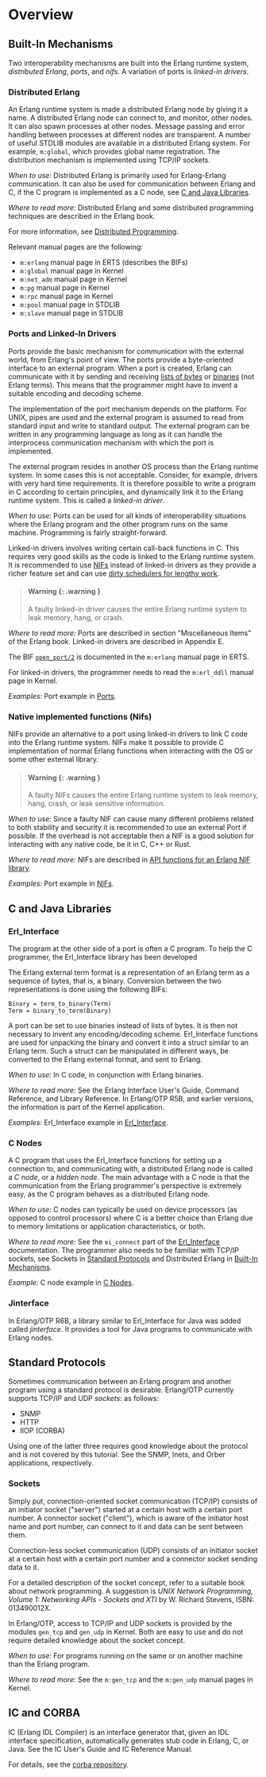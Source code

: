 <!--
%CopyrightBegin%

SPDX-License-Identifier: Apache-2.0

Copyright Ericsson AB 2023-2024. All Rights Reserved.

Licensed under the Apache License, Version 2.0 (the "License");
you may not use this file except in compliance with the License.
You may obtain a copy of the License at

    http://www.apache.org/licenses/LICENSE-2.0

Unless required by applicable law or agreed to in writing, software
distributed under the License is distributed on an "AS IS" BASIS,
WITHOUT WARRANTIES OR CONDITIONS OF ANY KIND, either express or implied.
See the License for the specific language governing permissions and
limitations under the License.

%CopyrightEnd%
-->
# Overview

## Built-In Mechanisms

Two interoperability mechanisms are built into the Erlang runtime system,
_distributed Erlang_, _ports_, and _nifs_. A variation of ports is _linked-in drivers_.

### Distributed Erlang

An Erlang runtime system is made a distributed Erlang node by giving it a name.
A distributed Erlang node can connect to, and monitor, other nodes. It can also
spawn processes at other nodes. Message passing and error handling between
processes at different nodes are transparent. A number of useful STDLIB modules
are available in a distributed Erlang system. For example, `m:global`, which
provides global name registration. The distribution mechanism is implemented
using TCP/IP sockets.

_When to use:_ Distributed Erlang is primarily used for Erlang-Erlang
communication. It can also be used for communication between Erlang and C, if
the C program is implemented as a C node, see
[C and Java Libraries](overview.md#c-nodes).

_Where to read more:_ Distributed Erlang and some distributed programming
techniques are described in the Erlang book.

For more information, see
[Distributed Programming](`e:system:conc_prog.md#distributed-programming`).

Relevant manual pages are the following:

- `m:erlang` manual page in ERTS (describes the BIFs)
- `m:global` manual page in Kernel
- `m:net_adm` manual page in Kernel
- `m:pg` manual page in Kernel
- `m:rpc` manual page in Kernel
- `m:pool` manual page in STDLIB
- `m:slave` manual page in STDLIB

### Ports and Linked-In Drivers

Ports provide the basic mechanism for communication with the external world,
from Erlang's point of view. The ports provide a byte-oriented interface to an
external program. When a port is created, Erlang can communicate with it by
sending and receiving [lists of bytes](`t:iolist/0`) or [binaries](`t:binary/0`) (not Erlang terms).
This means that the programmer might have to invent a suitable encoding and decoding scheme.

The implementation of the port mechanism depends on the platform. For UNIX,
pipes are used and the external program is assumed to read from standard input
and write to standard output. The external program can be written in any
programming language as long as it can handle the interprocess communication
mechanism with which the port is implemented.

The external program resides in another OS process than the Erlang runtime
system. In some cases this is not acceptable. Consider, for example, drivers
with very hard time requirements. It is therefore possible to write a program in
C according to certain principles, and dynamically link it to the Erlang runtime
system. This is called a _linked-in driver_.

_When to use:_ Ports can be used for all kinds of interoperability situations
where the Erlang program and the other program runs on the same machine.
Programming is fairly straight-forward.

Linked-in drivers involves writing certain call-back functions in C. This
requires very good skills as the code is linked to the Erlang runtime system.
It is recommended to use [NIFs](#native-implemented-functions-nifs)
instead of linked-in drivers as they provide a richer feature set and can use
[dirty schedulers for lengthy work](`e:erts:erl_nif.md#dirty_nifs`).

> #### Warning {: .warning }
>
> A faulty linked-in driver causes the entire Erlang runtime system to leak
> memory, hang, or crash.

_Where to read more:_ Ports are described in section "Miscellaneous Items" of
the Erlang book. Linked-in drivers are described in Appendix E.

The BIF [`open_port/2`](`open_port/2`) is documented in the `m:erlang` manual
page in ERTS.

For linked-in drivers, the programmer needs to read the `m:erl_ddll` manual page
in Kernel.

_Examples:_ Port example in [Ports](c_port.md).

### Native implemented functions (Nifs)

NIFs provide an alternative to a port using linked-in drivers to link C code into
the Erlang runtime system. NIFs make it possible to provide C implementation of
normal Erlang functions when interacting with the OS or some other external library.

> #### Warning {: .warning }
>
> A faulty NIFs causes the entire Erlang runtime system to leak
> memory, hang, crash, or leak sensitive information.

_When to use:_ Since a faulty NIF can cause many different problems related to both
stability and security it is recommended to use an external Port if possible. If the
overhead is not acceptable then a NIF is a good solution for interacting with any
native code, be it in C, C++ or Rust.

_Where to read more:_ NIFs are described in [API functions for an Erlang NIF library](`e:erts:erl_nif.md`).

_Examples:_ Port example in [NIFs](nif.md).

## C and Java Libraries

### Erl_Interface

The program at the other side of a port is often a C program. To help the C
programmer, the Erl_Interface library has been developed

The Erlang external term format is a representation of an Erlang term as a
sequence of bytes, that is, a binary. Conversion between the two representations
is done using the following BIFs:

```text
Binary = term_to_binary(Term)
Term = binary_to_term(Binary)
```

A port can be set to use binaries instead of lists of bytes. It is then not
necessary to invent any encoding/decoding scheme. Erl_Interface functions are
used for unpacking the binary and convert it into a struct similar to an Erlang
term. Such a struct can be manipulated in different ways, be converted to the
Erlang external format, and sent to Erlang.

_When to use:_ In C code, in conjunction with Erlang binaries.

_Where to read more:_ See the Erlang Interface User's Guide, Command Reference,
and Library Reference. In Erlang/OTP R5B, and earlier versions, the information
is part of the Kernel application.

_Examples:_ Erl_Interface example in [Erl_Interface](erl_interface.md).

### C Nodes

A C program that uses the Erl_Interface functions for setting up a connection
to, and communicating with, a distributed Erlang node is called a _C node_, or a
_hidden node_. The main advantage with a C node is that the communication from
the Erlang programmer's perspective is extremely easy, as the C program behaves
as a distributed Erlang node.

_When to use:_ C nodes can typically be used on device processors (as opposed to
control processors) where C is a better choice than Erlang due to memory
limitations or application characteristics, or both.

_Where to read more:_ See the `ei_connect` part of the
[Erl_Interface](erl_interface.md) documentation. The programmer also needs to be
familiar with TCP/IP sockets, see Sockets in
[Standard Protocols](overview.md#sockets) and Distributed Erlang in
[Built-In Mechanisms](overview.md#distributed-erlang).

_Example:_ C node example in [C Nodes](cnode.md).

### Jinterface

In Erlang/OTP R6B, a library similar to Erl_Interface for Java was added called
_jinterface_. It provides a tool for Java programs to communicate with Erlang
nodes.

## Standard Protocols

Sometimes communication between an Erlang program and another program using a
standard protocol is desirable. Erlang/OTP currently supports TCP/IP and UDP
_sockets_: as follows:

- SNMP
- HTTP
- IIOP (CORBA)

Using one of the latter three requires good knowledge about the protocol and is
not covered by this tutorial. See the SNMP, Inets, and Orber applications,
respectively.

### Sockets

Simply put, connection-oriented socket communication (TCP/IP) consists of an
initiator socket ("server") started at a certain host with a certain port
number. A connector socket ("client"), which is aware of the initiator host name
and port number, can connect to it and data can be sent between them.

Connection-less socket communication (UDP) consists of an initiator socket at a
certain host with a certain port number and a connector socket sending data to
it.

For a detailed description of the socket concept, refer to a suitable book about
network programming. A suggestion is _UNIX Network Programming, Volume 1:
Networking APIs - Sockets and XTI_ by W. Richard Stevens, ISBN: 013490012X.

In Erlang/OTP, access to TCP/IP and UDP sockets is provided by the modules
`gen_tcp` and `gen_udp` in Kernel. Both are easy to use and do not require
detailed knowledge about the socket concept.

_When to use:_ For programs running on the same or on another machine than the
Erlang program.

_Where to read more:_ See the `m:gen_tcp` and the `m:gen_udp` manual pages in
Kernel.

## IC and CORBA

IC (Erlang IDL Compiler) is an interface generator that, given an IDL interface
specification, automatically generates stub code in Erlang, C, or Java. See the
IC User's Guide and IC Reference Manual.

For details, see the [corba repository](https://github.com/erlang/corba).
